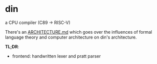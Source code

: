 # din
a CPU compiler (C89 -> RISC-V)

There's an [ARCHITECTURE.md](./ARCHITECTURE.md) which goes over the influences
of formal language theory and computer architecture on din's architecture.

**TL;DR**:
- frontend: handwritten lexer and pratt parser